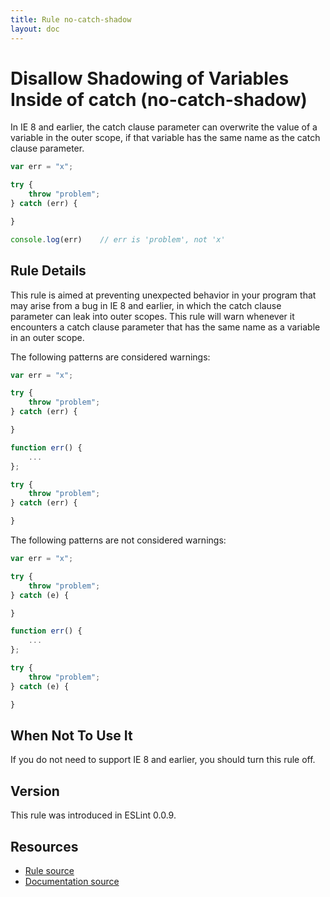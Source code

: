 ```yaml
---
title: Rule no-catch-shadow
layout: doc
---
```

<!-- Note: No pull requests accepted for this file. See README.md in the root directory for details. -->
# Disallow Shadowing of Variables Inside of catch (no-catch-shadow)

In IE 8 and earlier, the catch clause parameter can overwrite the value of a variable in the outer scope, if that variable has the same name as the catch clause parameter.

```js
var err = "x";

try {
    throw "problem";
} catch (err) {

}

console.log(err)    // err is 'problem', not 'x'
```

## Rule Details

This rule is aimed at preventing unexpected behavior in your program that may arise from a bug in IE 8 and earlier, in which the catch clause parameter can leak into outer scopes. This rule will warn whenever it encounters a catch clause parameter that has the same name as a variable in an outer scope.

The following patterns are considered warnings:

```js
var err = "x";

try {
    throw "problem";
} catch (err) {

}

function err() {
    ...
};

try {
    throw "problem";
} catch (err) {

}
```

The following patterns are not considered warnings:

```js
var err = "x";

try {
    throw "problem";
} catch (e) {

}

function err() {
    ...
};

try {
    throw "problem";
} catch (e) {

}
```

## When Not To Use It

If you do not need to support IE 8 and earlier, you should turn this rule off.

## Version

This rule was introduced in ESLint 0.0.9.

## Resources

* [Rule source](https://github.com/eslint/eslint/tree/master/lib/rules/no-catch-shadow.js)
* [Documentation source](https://github.com/eslint/eslint/tree/master/docs/rules/no-catch-shadow.md)
